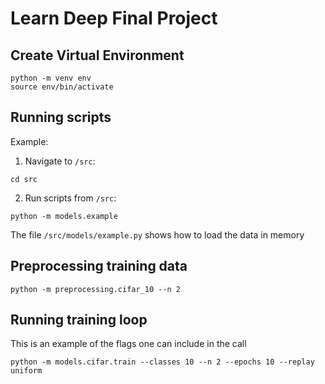 # Learn Deep Final Project

## Create Virtual Environment

```
python -m venv env
source env/bin/activate
```

## Running scripts

Example:

1. Navigate to `/src`:

```
cd src
```

2. Run scripts from `/src`:

```
python -m models.example
```

The file `/src/models/example.py` shows how to load the data in memory

## Preprocessing training data

```
python -m preprocessing.cifar_10 --n 2
```

## Running training loop

This is an example of the flags one can include in the call
```
python -m models.cifar.train --classes 10 --n 2 --epochs 10 --replay uniform
```
